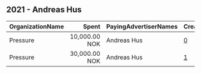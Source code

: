 ## 2021 - Andreas Hus 
|OrganizationName|Spent|PayingAdvertiserNames|CreativeUrls|Impressions|Genders|AgeBrackets|CountryCodes|BillingAddresses|CandidateBallotInformation|
|:---|---:|:---|:---|---:|:---|:---|:---|:---|:---|
|Pressure|10,000.00 NOK|Andreas Hus|[0](https://www.snap.com/political-ads/asset/ee3f03dea15b68e25f67e1cae13b4e35b5997bb61d1b38d00f5ac5ba94736e72?mediaType=mp4)|328,971||35+|norway|"Inkognitogata 1,Oslo,0258,NO"||
|Pressure|30,000.00 NOK|Andreas Hus|[1](https://www.snap.com/political-ads/asset/ee3f03dea15b68e25f67e1cae13b4e35b5997bb61d1b38d00f5ac5ba94736e72?mediaType=mp4)|801,796||25+|norway|"Inkognitogata 1,Oslo,0258,NO"||
